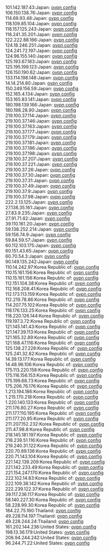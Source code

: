 101.142.187.43:Japan: [ovpn config](vpn/101_142_187_43.ovpn)  
106.150.138.76:Japan: [ovpn config](vpn/106_150_138_76.ovpn)  
114.69.93.48:Japan: [ovpn config](vpn/114_69_93_48.ovpn)  
118.109.85.104:Japan: [ovpn config](vpn/118_109_85_104.ovpn)  
118.157.125.243:Japan: [ovpn config](vpn/118_157_125_243.ovpn)  
118.241.35.201:Japan: [ovpn config](vpn/118_241_35_201.ovpn)  
122.222.88.166:Japan: [ovpn config](vpn/122_222_88_166.ovpn)  
124.18.246.251:Japan: [ovpn config](vpn/124_18_246_251.ovpn)  
124.241.72.197:Japan: [ovpn config](vpn/124_241_72_197.ovpn)  
124.96.155.140:Japan: [ovpn config](vpn/124_96_155_140.ovpn)  
125.193.67.183:Japan: [ovpn config](vpn/125_193_67_183.ovpn)  
125.195.199.123:Japan: [ovpn config](vpn/125_195_199_123.ovpn)  
126.150.190.62:Japan: [ovpn config](vpn/126_150_190_62.ovpn)  
133.114.198.148:Japan: [ovpn config](vpn/133_114_198_148.ovpn)  
14.14.214.80:Japan: [ovpn config](vpn/14_14_214_80.ovpn)  
150.249.156.59:Japan: [ovpn config](vpn/150_249_156_59.ovpn)  
152.165.4.134:Japan: [ovpn config](vpn/152_165_4_134.ovpn)  
153.165.83.141:Japan: [ovpn config](vpn/153_165_83_141.ovpn)  
180.198.139.166:Japan: [ovpn config](vpn/180_198_139_166.ovpn)  
180.198.28.90:Japan: [ovpn config](vpn/180_198_28_90.ovpn)  
219.100.37.114:Japan: [ovpn config](vpn/219_100_37_114.ovpn)  
219.100.37.146:Japan: [ovpn config](vpn/219_100_37_146.ovpn)  
219.100.37.163:Japan: [ovpn config](vpn/219_100_37_163.ovpn)  
219.100.37.177:Japan: [ovpn config](vpn/219_100_37_177.ovpn)  
219.100.37.179:Japan: [ovpn config](vpn/219_100_37_179.ovpn)  
219.100.37.181:Japan: [ovpn config](vpn/219_100_37_181.ovpn)  
219.100.37.186:Japan: [ovpn config](vpn/219_100_37_186.ovpn)  
219.100.37.198:Japan: [ovpn config](vpn/219_100_37_198.ovpn)  
219.100.37.207:Japan: [ovpn config](vpn/219_100_37_207.ovpn)  
219.100.37.221:Japan: [ovpn config](vpn/219_100_37_221.ovpn)  
219.100.37.26:Japan: [ovpn config](vpn/219_100_37_26.ovpn)  
219.100.37.30:Japan: [ovpn config](vpn/219_100_37_30.ovpn)  
219.100.37.31:Japan: [ovpn config](vpn/219_100_37_31.ovpn)  
219.100.37.49:Japan: [ovpn config](vpn/219_100_37_49.ovpn)  
219.100.37.9:Japan: [ovpn config](vpn/219_100_37_9.ovpn)  
219.100.37.98:Japan: [ovpn config](vpn/219_100_37_98.ovpn)  
222.2.13.125:Japan: [ovpn config](vpn/222_2_13_125.ovpn)  
27.138.35.161:Japan: [ovpn config](vpn/27_138_35_161.ovpn)  
27.83.9.235:Japan: [ovpn config](vpn/27_83_9_235.ovpn)  
27.91.71.82:Japan: [ovpn config](vpn/27_91_71_82.ovpn)  
39.110.161.20:Japan: [ovpn config](vpn/39_110_161_20.ovpn)  
59.138.252.214:Japan: [ovpn config](vpn/59_138_252_214.ovpn)  
59.156.74.9:Japan: [ovpn config](vpn/59_156_74_9.ovpn)  
59.84.59.57:Japan: [ovpn config](vpn/59_84_59_57.ovpn)  
60.112.103.175:Japan: [ovpn config](vpn/60_112_103_175.ovpn)  
60.151.43.65:Japan: [ovpn config](vpn/60_151_43_65.ovpn)  
60.70.54.3:Japan: [ovpn config](vpn/60_70_54_3.ovpn)  
90.149.135.242:Japan: [ovpn config](vpn/90_149_135_242.ovpn)  
110.14.242.97:Korea Republic of: [ovpn config](vpn/110_14_242_97.ovpn)  
110.15.161.156:Korea Republic of: [ovpn config](vpn/110_15_161_156.ovpn)  
110.15.161.156:Korea Republic of: [ovpn config](vpn/110_15_161_156.ovpn)  
112.151.104.38:Korea Republic of: [ovpn config](vpn/112_151_104_38.ovpn)  
112.168.208.41:Korea Republic of: [ovpn config](vpn/112_168_208_41.ovpn)  
112.173.113.159:Korea Republic of: [ovpn config](vpn/112_173_113_159.ovpn)  
112.219.78.86:Korea Republic of: [ovpn config](vpn/112_219_78_86.ovpn)  
114.207.75.102:Korea Republic of: [ovpn config](vpn/114_207_75_102.ovpn)  
118.176.133.25:Korea Republic of: [ovpn config](vpn/118_176_133_25.ovpn)  
118.220.126.144:Korea Republic of: [ovpn config](vpn/118_220_126_144.ovpn)  
119.197.3.72:Korea Republic of: [ovpn config](vpn/119_197_3_72.ovpn)  
121.145.141.43:Korea Republic of: [ovpn config](vpn/121_145_141_43.ovpn)  
121.147.39.113:Korea Republic of: [ovpn config](vpn/121_147_39_113.ovpn)  
121.165.32.89:Korea Republic of: [ovpn config](vpn/121_165_32_89.ovpn)  
121.168.47.116:Korea Republic of: [ovpn config](vpn/121_168_47_116.ovpn)  
125.138.27.228:Korea Republic of: [ovpn config](vpn/125_138_27_228.ovpn)  
125.241.32.82:Korea Republic of: [ovpn config](vpn/125_241_32_82.ovpn)  
14.39.13.177:Korea Republic of: [ovpn config](vpn/14_39_13_177.ovpn)  
14.48.96.106:Korea Republic of: [ovpn config](vpn/14_48_96_106.ovpn)  
175.113.220.158:Korea Republic of: [ovpn config](vpn/175_113_220_158.ovpn)  
175.116.156.153:Korea Republic of: [ovpn config](vpn/175_116_156_153.ovpn)  
175.199.68.73:Korea Republic of: [ovpn config](vpn/175_199_68_73.ovpn)  
175.206.76.176:Korea Republic of: [ovpn config](vpn/175_206_76_176.ovpn)  
1.213.194.186:Korea Republic of: [ovpn config](vpn/1_213_194_186.ovpn)  
1.215.170.218:Korea Republic of: [ovpn config](vpn/1_215_170_218.ovpn)  
1.220.140.133:Korea Republic of: [ovpn config](vpn/1_220_140_133.ovpn)  
211.176.80.27:Korea Republic of: [ovpn config](vpn/211_176_80_27.ovpn)  
211.177.110.195:Korea Republic of: [ovpn config](vpn/211_177_110_195.ovpn)  
211.177.20.95:Korea Republic of: [ovpn config](vpn/211_177_20_95.ovpn)  
211.207.152.232:Korea Republic of: [ovpn config](vpn/211_207_152_232.ovpn)  
211.47.98.8:Korea Republic of: [ovpn config](vpn/211_47_98_8.ovpn)  
218.145.181.197:Korea Republic of: [ovpn config](vpn/218_145_181_197.ovpn)  
218.239.51.116:Korea Republic of: [ovpn config](vpn/218_239_51_116.ovpn)  
219.240.31.122:Korea Republic of: [ovpn config](vpn/219_240_31_122.ovpn)  
220.70.89.136:Korea Republic of: [ovpn config](vpn/220_70_89_136.ovpn)  
220.71.143.104:Korea Republic of: [ovpn config](vpn/220_71_143_104.ovpn)  
221.142.139.209:Korea Republic of: [ovpn config](vpn/221_142_139_209.ovpn)  
221.142.233.49:Korea Republic of: [ovpn config](vpn/221_142_233_49.ovpn)  
221.154.247.170:Korea Republic of: [ovpn config](vpn/221_154_247_170.ovpn)  
222.102.14.83:Korea Republic of: [ovpn config](vpn/222_102_14_83.ovpn)  
222.109.38.142:Korea Republic of: [ovpn config](vpn/222_109_38_142.ovpn)  
222.239.122.37:Korea Republic of: [ovpn config](vpn/222_239_122_37.ovpn)  
39.117.236.117:Korea Republic of: [ovpn config](vpn/39_117_236_117.ovpn)  
58.140.227.30:Korea Republic of: [ovpn config](vpn/58_140_227_30.ovpn)  
58.228.99.30:Korea Republic of: [ovpn config](vpn/58_228_99_30.ovpn)  
184.22.75.160:Thailand: [ovpn config](vpn/184_22_75_160.ovpn)  
49.228.114.197:Thailand: [ovpn config](vpn/49_228_114_197.ovpn)  
49.228.244.24:Thailand: [ovpn config](vpn/49_228_244_24.ovpn)  
161.202.144.236:United States: [ovpn config](vpn/161_202_144_236.ovpn)  
198.13.36.179:United States: [ovpn config](vpn/198_13_36_179.ovpn)  
208.94.244.242:United States: [ovpn config](vpn/208_94_244_242.ovpn)  
96.244.71.22:United States: [ovpn config](vpn/96_244_71_22.ovpn)  
